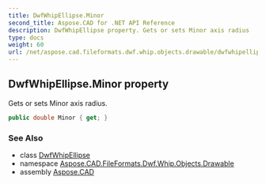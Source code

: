 ```yaml
---
title: DwfWhipEllipse.Minor
second_title: Aspose.CAD for .NET API Reference
description: DwfWhipEllipse property. Gets or sets Minor axis radius
type: docs
weight: 60
url: /net/aspose.cad.fileformats.dwf.whip.objects.drawable/dwfwhipellipse/minor/
---
```

## DwfWhipEllipse.Minor property

Gets or sets Minor axis radius.

```csharp
public double Minor { get; }
```

### See Also

* class [DwfWhipEllipse](../)
* namespace [Aspose.CAD.FileFormats.Dwf.Whip.Objects.Drawable](../../../aspose.cad.fileformats.dwf.whip.objects.drawable/)
* assembly [Aspose.CAD](../../../)


